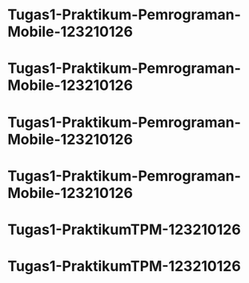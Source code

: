 # Tugas1-Praktikum-Pemrograman-Mobile-123210126
# Tugas1-Praktikum-Pemrograman-Mobile-123210126
# Tugas1-Praktikum-Pemrograman-Mobile-123210126
# Tugas1-Praktikum-Pemrograman-Mobile-123210126
# Tugas1-PraktikumTPM-123210126
# Tugas1-PraktikumTPM-123210126
